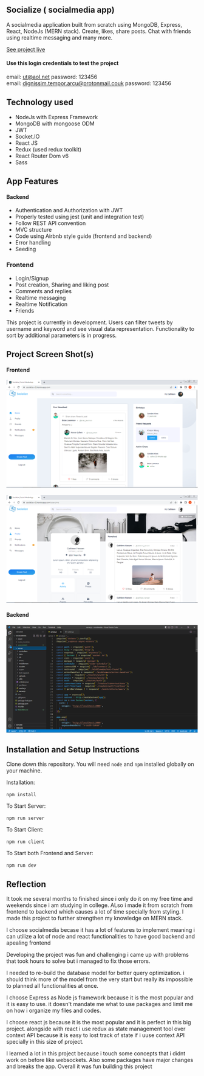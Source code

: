 ## Socialize  ( socialmedia app)

A socialmedia application built from scratch using MongoDB, Express, React, NodeJs (MERN stack).
Create, likes, share posts. Chat with friends using realtime messaging and many more.

[See project live](https://socialize-v1.herokuapp.com/)

#### Use this login credentials to test the project
email: ut@aol.net
password: 123456
<br/>
email: dignissim.tempor.arcu@protonmail.couk
password: 123456

## Technology used

* NodeJs with Express Framework
* MongoDB with mongoose ODM
* JWT
* Socket.IO
* React JS 
* Redux (used redux toolkit)
* React Router Dom v6
* Sass
  
  
## App Features

#### Backend

* Authentication and Authorization with JWT
* Properly tested using jest (unit and integration test)
* Follow REST API convention
* MVC structure
* Code using Airbnb style guide (frontend and backend)
* Error handling
* Seeding

### Frontend

* Login/Signup
* Post creation, Sharing and liking post
* Comments and replies
* Realtime messaging
* Realtime Notification
* Friends 

This project is currently in development. Users can filter tweets by username and keyword and see visual data representation. Functionality to sort by additional parameters is in progress.

## Project Screen Shot(s)

#### Frontend

![Socialize Homepage!](screenshots/homepage.png)
<br/>
<br/>
![Socialize Profile Screen!](screenshots/profile.png)

#### Backend   

![Backend Server!](screenshots/backend.png)

## Installation and Setup Instructions

Clone down this repository. You will need `node` and `npm` installed globally on your machine.  

Installation:

`npm install`  

To Start Server:

`npm run server`  

To Start Client:

`npm run client`  

To Start both Frontend and Server:

`npm run dev`  

## Reflection

  It took me several months to finished since i only do it on my free time and weekends since i am studying in college. ALso i made it from scratch from frontend to backend which causes a lot of time specially from styling. I made this project to further strengthen my knowledge on MERN stack. 

  I choose socialmedia becase it has a lot of features to implement meaning i can utilize a lot of node and react functionalities to have good backend and apealing frontend
  
  Developing the project was fun and challenging i came up with problems that took hours to solve but i managed to fix those errors.
  
  I needed to re-build the database model for better query optimization. i should think more of the model from the very start but really its impossible to planned all functionalities at once.
  
  I choose Express as Node js framework because it is the most popular and it is easy to use. it doesn't mandate me what to use packages and limit me on how i organize my files and codes. 
  
  I choose react js because it is the most popular and it is perfect in this big project. alongside with react i use redux as state management tool over context API because it is easy to lost track of state if i uuse context API specially in this size of project.  

  I learned a lot in this project because i touch some concepts that i didnt work on before like websockets. Also some packages have major changes and breaks the app. Overall it was fun building this project 